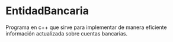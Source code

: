 # EntidadBancaria
Programa en c++ que sirve para implementar de manera eficiente información actualizada sobre cuentas bancarias.

